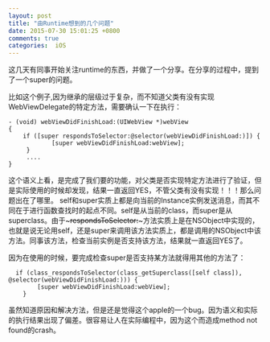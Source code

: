 ```yaml
---
layout: post
title: "由Runtime想到的几个问题"
date: 2015-07-30 15:01:25 +0800
comments: true
categories:  iOS
---
```



这几天有同事开始关注runtime的东西，并做了一个分享。在分享的过程中，提到了一个super的问题。

比如这个例子,因为继承的层级过于复杂，而不知道父类有没有实现WebViewDelegate的特定方法，需要确认一下在执行：

~~~
- (void) webViewDidFinishLoad:(UIWebView *)webView
{
    if ([super respondsToSelector:@selector(webViewDidFinishLoad:)]) {
            [super webViewDidFinishLoad:webView];
     }
     ....
}
~~~

这个语义上看，是完成了我们要的功能，对父类是否实现特定方法进行了验证，但是实际使用的时候却发现，结果一直返回YES，不管父类有没有实现！！！那么问题出在了哪里。
self和super实质上都是向当前的Instance实例发送消息，而其不同在于进行函数查找时的起点不同。self是从当前的class，而super是从superclass。由于~~~respondsToSelector:~~~方法实质上是在NSObject中实现的，也就是说无论用self，还是super来调用该方法实质上，都是调用的NSObject中该方法。同事该方法，检查当前实例是否支持该方法，结果就一直返回YES了。

因为在使用的时候，要完成检查super是否支持某方法就得用其他的方法了：

~~~
  if (class_respondsToSelector(class_getSuperclass([self class]), @selector(webViewDidFinishLoad:))) {
        [super webViewDidFinishLoad:webView];
    }
~~~

虽然知道原因和解决方法，但是还是觉得这个apple的一个bug。因为语义和实际的执行结果出现了偏差。很容易让人在实际编程中，因为这个而造成method not found的crash。
